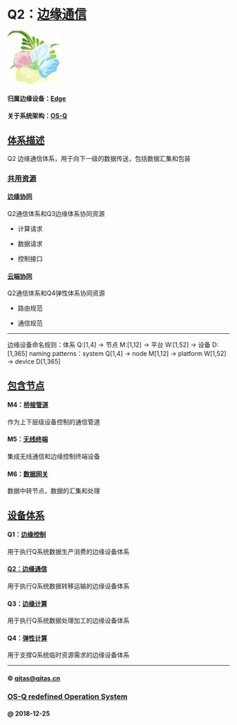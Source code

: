 ﻿# Q2：[边缘通信](https://github.com/OS-Q/Q2)

[![sites](OS-Q/OS-Q.png)](http://www.OS-Q.com)

#### 归属边缘设备：[Edge](https://github.com/OS-Q/Edge-Q)

#### 关于系统架构：[OS-Q](https://github.com/OS-Q/OS-Q)

## [体系描述](https://github.com/OS-Q/Q2/wiki) 

Q2 边缘通信体系，用于向下一级的数据传送，包括数据汇集和包装

### [共用资源](OS-Q/)

#### [边缘协同](Q3/)

Q2通信体系和Q3边缘体系协同资源

- 计算请求

- 数据请求

- 控制接口

#### [云端协同](Q4/)

Q2通信体系和Q4弹性体系协同资源

- 路由规范

- 通信规范

---

边缘设备命名规则：体系 Q:[1,4] -> 节点 M:[1,12] -> 平台 W:[1,52] -> 设备 D:[1,365]
naming patterns：system Q[1,4] -> node M[1,12] -> platform W[1,52] -> device D[1,365]

## [包含节点](https://github.com/OS-Q/Q2/wiki) 

#### M4：[桥接管道](https://github.com/OS-Q/M4)

作为上下层级设备控制的通信管道

#### M5：[无线终端](https://github.com/OS-Q/M5)

集成无线通信和边缘控制终端设备

#### M6：[数据网关](https://github.com/OS-Q/M6)

数据中转节点，数据的汇集和处理

## [设备体系](https://github.com/OS-Q/Edge-Q/wiki)

#### Q1：[边缘控制](https://github.com/OS-Q/Q1) 

用于执行Q系统数据生产消费的边缘设备体系

#### [Q2：边缘通信](https://github.com/OS-Q/Q2)

用于执行Q系统数据转移运输的边缘设备体系

#### Q3：[边缘计算](https://github.com/OS-Q/Q3)

用于执行Q系统数据处理加工的边缘设备体系

#### Q4：[弹性计算](https://github.com/OS-Q/Q4)

用于支撑Q系统临时资源需求的边缘设备体系


---

####  © qitas@qitas.cn
###  [OS-Q redefined Operation System](http://www.OS-Q.com)
####  @ 2018-12-25
